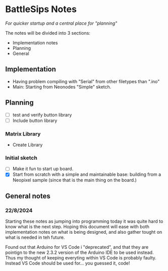 # BattleSips Notes
*For quicker startup and a central place for "planning"*

The notes will be divided into 3 sections:
- Implementation notes
- Planning
- General

## Implementation
- Having problem compiling with "Serial" from other filetypes than ".ino"
- Main: Starting from Neonodes "Simple" sketch.

## Planning
- [ ] test and verify button library
- [ ] Include button library

### Matrix Library
- Create Library

### Initial sketch
- [ ] Make it fun to start up board.
- [x] Start from scratch with a simple and maintainable base: building from a Neopixel sample (since that is the main thing on the board.)

## General notes
### 22/8/2024
Starting these notes as jumping into programming today it was quite hard to know what is the next step. Hoping this document will ease with both implementation notes on what is being designed, and also gather tought on what is needed in teh future.

Found out that Arduino for VS Code i "deprecated", and that they are pointign to the new 2.3.2 version of the Arduino IDE to be used instead. Thus my thought of keeping everyting within VS Code is probably faulty. Instead VS Code should be used for...  you guessed it, code! 
